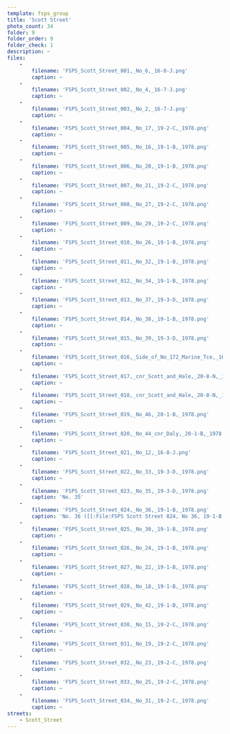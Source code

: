 ```yaml
---
template: fsps_group
title: 'Scott Street'
photo_count: 34
folder: 9
folder_order: 9
folder_check: 1
description: ~
files:
    -
        filename: 'FSPS_Scott_Street_001,_No_6,_16-8-J.png'
        caption: ~
    -
        filename: 'FSPS_Scott_Street_002,_No_4,_16-7-J.png'
        caption: ~
    -
        filename: 'FSPS_Scott_Street_003,_No_2,_16-7-J.png'
        caption: ~
    -
        filename: 'FSPS_Scott_Street_004,_No_17,_19-2-C,_1978.png'
        caption: ~
    -
        filename: 'FSPS_Scott_Street_005,_No_16,_19-1-B,_1978.png'
        caption: ~
    -
        filename: 'FSPS_Scott_Street_006,_No_20,_19-1-B,_1978.png'
        caption: ~
    -
        filename: 'FSPS_Scott_Street_007,_No_21,_19-2-C,_1978.png'
        caption: ~
    -
        filename: 'FSPS_Scott_Street_008,_No_27,_19-2-C,_1978.png'
        caption: ~
    -
        filename: 'FSPS_Scott_Street_009,_No_29,_19-2-C,_1978.png'
        caption: ~
    -
        filename: 'FSPS_Scott_Street_010,_No_26,_19-1-B,_1978.png'
        caption: ~
    -
        filename: 'FSPS_Scott_Street_011,_No_32,_19-1-B,_1978.png'
        caption: ~
    -
        filename: 'FSPS_Scott_Street_012,_No_34,_19-1-B,_1978.png'
        caption: ~
    -
        filename: 'FSPS_Scott_Street_013,_No_37,_19-3-D,_1978.png'
        caption: ~
    -
        filename: 'FSPS_Scott_Street_014,_No_38,_19-1-B,_1978.png'
        caption: ~
    -
        filename: 'FSPS_Scott_Street_015,_No_39,_19-3-D,_1978.png'
        caption: ~
    -
        filename: 'FSPS_Scott_Street_016,_Side_of_No_172_Marine_Tce,_16-7-J.png'
        caption: ~
    -
        filename: 'FSPS_Scott_Street_017,_cnr_Scott_and_Hale,_20-8-N,_1978.png'
        caption: ~
    -
        filename: 'FSPS_Scott_Street_018,_cnr_Scott_and_Hale,_20-8-N,_1978.png'
        caption: ~
    -
        filename: 'FSPS_Scott_Street_019,_No_46,_20-1-B,_1978.png'
        caption: ~
    -
        filename: 'FSPS_Scott_Street_020,_No_44_cnr_Daly,_20-1-B,_1978.png'
        caption: ~
    -
        filename: 'FSPS_Scott_Street_021,_No_12,_16-8-J.png'
        caption: ~
    -
        filename: 'FSPS_Scott_Street_022,_No_33,_19-3-D,_1978.png'
        caption: ~
    -
        filename: 'FSPS_Scott_Street_023,_No_35,_19-3-D,_1978.png'
        caption: 'No. 35'
    -
        filename: 'FSPS_Scott_Street_024,_No_36,_19-1-B,_1978.png'
        caption: 'No. 36 ([[:File:FSPS Scott Street 024, No 36, 19-1-B, 1978_modified.jpg|modified]])'
    -
        filename: 'FSPS_Scott_Street_025,_No_30,_19-1-B,_1978.png'
        caption: ~
    -
        filename: 'FSPS_Scott_Street_026,_No_24,_19-1-B,_1978.png'
        caption: ~
    -
        filename: 'FSPS_Scott_Street_027,_No_22,_19-1-B,_1978.png'
        caption: ~
    -
        filename: 'FSPS_Scott_Street_028,_No_18,_19-1-B,_1978.png'
        caption: ~
    -
        filename: 'FSPS_Scott_Street_029,_No_42,_19-1-B,_1978.png'
        caption: ~
    -
        filename: 'FSPS_Scott_Street_030,_No_15,_19-2-C,_1978.png'
        caption: ~
    -
        filename: 'FSPS_Scott_Street_031,_No_19,_19-2-C,_1978.png'
        caption: ~
    -
        filename: 'FSPS_Scott_Street_032,_No_23,_19-2-C,_1978.png'
        caption: ~
    -
        filename: 'FSPS_Scott_Street_033,_No_25,_19-2-C,_1978.png'
        caption: ~
    -
        filename: 'FSPS_Scott_Street_034,_No_31,_19-2-C,_1978.png'
        caption: ~
streets:
    - Scott_Street
---
```

